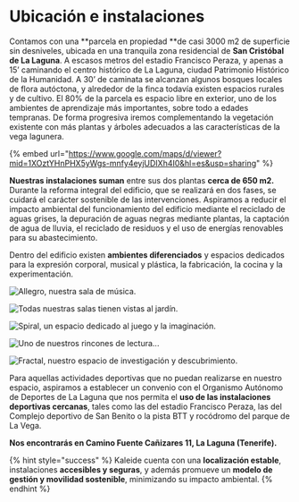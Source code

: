 # Ubicación e instalaciones

Contamos con una **parcela en propiedad **de casi 3000 m2 de superficie sin desniveles, ubicada en una tranquila zona residencial de **San Cristóbal de La Laguna**. A escasos metros del estadio Francisco Peraza, y apenas a 15’ caminando el centro histórico de La Laguna, ciudad Patrimonio Histórico de la Humanidad. A 30’ de caminata se alcanzan algunos bosques locales de flora autóctona, y alrededor de la finca todavía existen espacios rurales y de cultivo. El 80% de la parcela es espacio libre en exterior, uno de los ambientes de aprendizaje más importantes, sobre todo a edades tempranas. De forma progresiva iremos complementando la vegetación existente con más plantas y árboles adecuados a las características de la vega lagunera.

{% embed url="https://www.google.com/maps/d/viewer?mid=1XOztYHnPHX5yWgs-mnfy4eyjUDIXh4I0&hl=es&usp=sharing" %}

**Nuestras instalaciones suman** entre sus dos plantas **cerca de 650 m2.** Durante la reforma integral del edificio, que se realizará en dos fases, se cuidará el carácter sostenible de las intervenciones. Aspiramos a reducir el impacto ambiental del funcionamiento del edificio mediante el reciclado de aguas grises, la depuración de aguas negras mediante plantas, la captación de agua de lluvia, el reciclado de residuos y el uso de energías renovables para su abastecimiento.

Dentro del edificio existen **ambientes diferenciados** y espacios dedicados para la expresión corporal, musical y plástica, la fabricación, la cocina y la experimentación.

![Allegro, nuestra sala de música.](../.gitbook/assets/IMG\_6957.JPG)

![Todas nuestras salas tienen vistas al jardín.](../.gitbook/assets/IMG\_6956.JPG)

![Spiral, un espacio dedicado al juego y la imaginación.](../.gitbook/assets/IMG\_6952.JPG)

![Uno de nuestros rincones de lectura...](../.gitbook/assets/IMG\_6951.JPG)

![Fractal, nuestro espacio de investigación y descubrimiento.](../.gitbook/assets/IMG\_6954.JPG)

Para aquellas actividades deportivas que no puedan realizarse en nuestro espacio, aspiramos a establecer un convenio con el Organismo Autónomo de Deportes de La Laguna que nos permita el **uso de las instalaciones deportivas cercanas**, tales como las del estadio Francisco Peraza, las del Complejo deportivo de San Benito o la pista BTT y rocódromo del parque de La Vega.

**Nos encontrarás en Camino Fuente Cañizares 11, La Laguna (Tenerife).**

{% hint style="success" %}
Kaleide cuenta con una **localización estable**, instalaciones **accesibles y seguras**, y además promueve un **modelo de gestión y movilidad sostenible**, minimizando su impacto ambiental.
{% endhint %}
